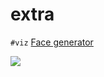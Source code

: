 # extra

`#viz` [Face generator](https://www.reddit.com/r/adventofcode/comments/k75yg1/day_4_made_a_little_face_generator_for_the/)

![](https://i.imgur.com/fZtb8oT.gif)
